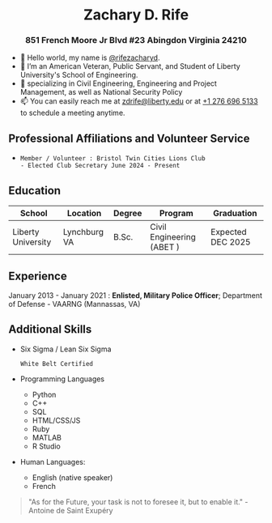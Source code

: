 <!---
rifezacharyd/rifezacharyd is a ✨ special ✨ repository because its `README.md` (this file) appears on your GitHub profile.
You can click the Preview link to take a look at your changes.
--->

<h1 style="text-align: center">Zachary D. Rife</h1>
<h3 style="text-align: center"> 851 French Moore Jr Blvd #23 Abingdon Virginia 24210</h3>


- 👋 Hello world, my name is [@rifezacharyd](https://www.github.com/rifezacharyd).
- 👀 I’m an American Veteran, Public Servant, and Student of Liberty University's School of Engineering. 
- 🌱 specializing in Civil Engineering, Engineering and Project Management, as well as National Security Policy
- 📫 You can easily reach me at <a href="mailto:zdrife@liberty.edu">zdrife@liberty.edu</a> or at <a href="tel:+12766965133">+1 276 696 5133</a> to schedule a meeting anytime.


Professional Affiliations and Volunteer Service
----------------------------------------------------

-     Member / Volunteer : Bristol Twin Cities Lions Club 
      - Elected Club Secretary June 2024 - Present


Education
---------

| School                        | Location          | Degree | Program                                 | Graduation            |
| ----------------------------- | ----------------- | ------ | --------------------------------------- |---------------------- |
| Liberty University            | Lynchburg VA      | B.Sc.  | Civil Engineering (ABET          )      | Expected DEC 2025     |



Experience
----------

January 2013 - January 2021
: **Enlisted, Military Police Officer**; Department of Defense - VAARNG (Mannassas, VA)


Additional Skills
-----------------

* Six Sigma / Lean Six Sigma

      White Belt Certified

* Programming Languages

  - Python
  - C++
  - SQL
  - HTML/CSS/JS
  - Ruby
  - MATLAB
  - R Studio


[ref]: https://github.com/zacharydrife

* Human Languages:

     - English (native speaker)
     - French


>
>   "As for the Future, your task is not to foresee it, but to enable it." - Antoine de Saint Exupéry
>

